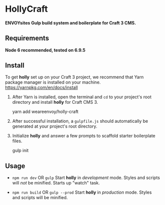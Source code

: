 # HollyCraft

#### ENVOYsites Gulp build system and boilerplate for Craft 3 CMS.

## Requirements
**Node 6 recommended, tested on 6.9.5**

## Install
To get **holly** set up on your Craft 3 project, we recommend that Yarn package manager is installed on your machine. 
https://yarnpkg.com/en/docs/install

1. After Yarn is installed, open the terminal and `cd` to your project's root directory and install **holly** for Craft CMS 3.

    yarn add weareenvoy/holly-craft

2. After successful installation, a `gulpfile.js` should automatically be generated at your project's root directory. 

3. Initialize **holly** and answer a few prompts to scaffold starter boilerplate files. 

    gulp init

## Usage

* `npm run dev` OR `gulp`
  Start **holly** in *development* mode. Styles and scripts will *not* be minified. Starts up "watch" task. 

* `npm run build` OR `gulp --prod`
  Start **holly** in *production* mode. Styles and scripts will be minified.

